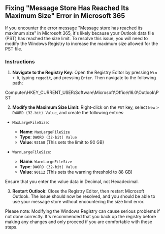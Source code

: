 ## Fixing "Message Store Has Reached Its Maximum Size" Error in Microsoft 365

If you encounter the error message "Message store has reached its maximum size" in Microsoft 365, it's likely because your Outlook data file (PST) has reached the size limit. To resolve this issue, you will need to modify the Windows Registry to increase the maximum size allowed for the PST file.

### Instructions

1. **Navigate to the Registry Key**:
   Open the Registry Editor by pressing `Win + R`, typing `regedit`, and pressing `Enter`. Then navigate to the following path:

Computer\HKEY_CURRENT_USER\Software\Microsoft\Office\16.0\Outlook\PST


2. **Modify the Maximum Size Limit**:
Right-click on the `PST` key, select `New` > `DWORD (32-bit) Value`, and create the following entries:

- `MaxLargeFileSize`:
  - **Name**: `MaxLargeFileSize`
  - **Type**: `DWORD (32-bit) Value`
  - **Value**: `92160` (This sets the limit to 90 GB)

- `WarnLargeFileSize`:
  - **Name**: `WarnLargeFileSize`
  - **Type**: `DWORD (32-bit) Value`
  - **Value**: `90112` (This sets the warning threshold to 88 GB)

Ensure that you enter the value data in Decimal, not Hexadecimal.

3. **Restart Outlook**:
Close the Registry Editor, then restart Microsoft Outlook. The issue should now be resolved, and you should be able to use your message store without encountering the size limit error.

Please note: Modifying the Windows Registry can cause serious problems if not done correctly. It's recommended that you back up the registry before making any changes and only proceed if you are comfortable with these steps.
